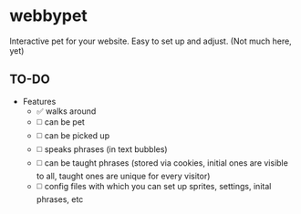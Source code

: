 # webbypet
Interactive pet for your website. Easy to set up and adjust.
(Not much here, yet)

## TO-DO
- Features
  - ✅ walks around
  - ◻️ can be pet
  - ◻️ can be picked up
  - ◻️ speaks phrases (in text bubbles)
  - ◻️ can be taught phrases (stored via cookies, initial ones are visible to all, taught ones are unique for every visitor)
  - ◻️ config files with which you can set up sprites, settings, inital phrases, etc
